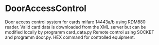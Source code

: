 # DoorAccessControl
Door access control system for cards mifare 14443a/b using RDM880 reader.
Valid card data is downloaded from the XML server but can be modified locally by programm card_data.py
Remote control using SOCKET and programm door.py.
HEX command for controlled equipment.

